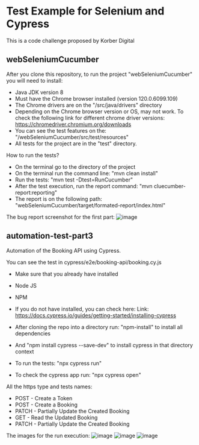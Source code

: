# Test Example for Selenium and Cypress 
This is a code challenge proposed by Korber Digital

## webSeleniumCucumber
After you clone this repository, to run the project "webSeleniumCucumber" you will need to install:
- Java JDK version 8
- Must have the Chrome browser installed (version 120.0.6099.109)
- The Chrome drivers are on the "/src/java/drivers" directory
- Depending on the Chrome browser version or OS, may not work. To check the following link for different chrome driver versions: https://chromedriver.chromium.org/downloads
- You can see the test features on the: "/webSeleniumCucumber/src/test/resources"
- All tests for the project are in the "test" directory.

How to run the tests?
- On the terminal go to the directory of the project
- On the terminal run the command line: "mvn clean install"
- Run the tests: "mvn test -Dtest=RunCucumber"
- After the test execution, run the report command: "mvn cluecumber-report:reporting"
- The report is on the following path: "webSeleniumCucumber/target/formated-report/index.html"

The bug report screenshot for the first part:
![image](https://github.com/alessandrocode09/test-korber/assets/24464134/8c8ab3c6-af90-4f8c-86ee-75c42c622de6)


## automation-test-part3
Automation of the Booking API using Cypress.

You can see the test in cypress/e2e/booking-api/booking.cy.js

- Make sure that you already have installed
- Node JS
- NPM

- If you do not have installed, you can check here:
Link: https://docs.cypress.io/guides/getting-started/installing-cypress

- After cloning the repo into a directory run: "npm-install" to install all dependencies
- And "npm install cypress --save-dev" to install cypress in that directory context
- To run the tests: "npx cypress run"
- To check the cypress app run: "npx cypress open"

All the https type and tests names:
- POST - Create a Token
- POST - Create a Booking
- PATCH  - Partially Update the Created Booking
- GET  - Read the Updated Booking
- PATCH  - Partially Update the Created Booking

The images for the run execution:
![image](https://github.com/alessandrocode09/test-korber/assets/24464134/7604b1e3-3963-4055-a177-7fabeba88544)
![image](https://github.com/alessandrocode09/test-korber/assets/24464134/92aef1b4-d31b-47a2-bbda-73aa060e0dec)
![image](https://github.com/alessandrocode09/test-korber/assets/24464134/4a32391e-ced5-4094-b0f6-277ddc8b4a5d)

